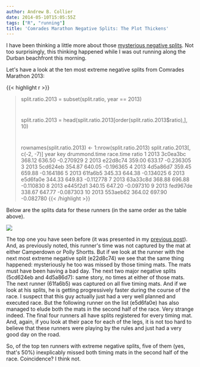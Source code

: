 ```yaml
---
author: Andrew B. Collier
date: 2014-05-10T15:05:55Z
tags: ["R", "running"]
title: 'Comrades Marathon Negative Splits: The Plot Thickens'
---
```


I have been thinking a little more about those [mysterious negative splits](http://www.exegetic.biz/blog/2014/05/comrades-marathon-negative-splits-and-cheating/). Not too surprisingly, this thinking happened while I was out running along the Durban beachfront this morning.

<!--more-->

Let's have a look at the ten most extreme negative splits from Comrades Marathon 2013:

{{< highlight r >}}
> split.ratio.2013 = subset(split.ratio, year == 2013)
> #
> split.ratio.2013 = head(split.ratio.2013[order(split.ratio.2013$ratio),], 10)
> #
> rownames(split.ratio.2013) <- 1:nrow(split.ratio.2013)
> split.ratio.2013[, c(-2, -7)]
   year      key drummond.time race.time     ratio
1  2013 3c0ea3bc        368.12    636.50 -0.270929
2  2013 e22d8c74        359.00    633.17 -0.236305
3  2013 5cd624eb        354.87    640.05 -0.196365
4  2013 4d5a86d7        359.45    659.88 -0.164186
5  2013  61fa6b5        345.33    644.38 -0.134025
6  2013 e5d6fa0e        344.33    649.83 -0.112778
7  2013 63a33c8d        368.88    696.88 -0.110830
8  2013 e445f2d1        340.15    647.20 -0.097310
9  2013 fed967de        338.67    647.77 -0.087303
10 2013 553aeb62        364.02    697.90 -0.082780
{{< /highlight >}}

Below are the splits data for these runners (in the same order as the table above).

<img src="/img/2014/05/2013-missing-splits.png">

The top one you have seen before (it was presented in my [previous post](http://www.exegetic.biz/blog/2014/05/comrades-marathon-negative-splits-and-cheating/)). And, as previously noted, this runner's time was not captured by the mat at either Camperdown or Polly Shortts. But if we look at the runner with the next most extreme negative split (e22d8c74) we see that the same thing happened: mysteriously he too was missed by those timing mats. The mats must have been having a bad day. The next two major negative splits (5cd624eb and 4d5a86d7): same story, no times at either of those mats. The next runner (61fa6b5) was captured on all five timing mats. And if we look at his splits, he is getting progressively faster during the course of the race. I suspect that this guy actually just had a very well planned and executed race. But the following runner on the list (e5d6fa0e) has also managed to elude both the mats in the second half of the race. Very strange indeed. The final four runners all have splits registered for every timing mat. And, again, if you look at their pace for each of the legs, it is not too hard to believe that these runners were playing by the rules and just had a very good day on the road.

So, of the top ten runners with extreme negative splits, five of them (yes, that's 50%) inexplicably missed both timing mats in the second half of the race. Coincidence? I think not.
